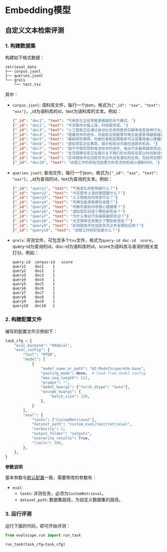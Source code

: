 # Embedding模型

## 自定义文本检索评测

### 1. 构建数据集

构建如下格式数据：

```
retrieval_data
├── corpus.jsonl
├── queries.jsonl
└── qrels
    └── test.tsv
```

其中：
- `corpus.jsonl`: 语料库文件，每行一个json，格式为`{"_id": "xxx", "text": "xxx"}`，_id为语料库的id，text为语料库的文本。例如：
  ``` json
  {"_id": "doc1", "text": "气候变化正在导致更极端的天气模式。"}
  {"_id": "doc2", "text": "今天股市大幅上涨，科技股领涨。"}
  {"_id": "doc3", "text": "人工智能正在通过自动化任务和提供见解来改变各种行业。"}
  {"_id": "doc4", "text": "随着技术的进步，风能和太阳能等可再生能源变得越来越普及。"}
  {"_id": "doc5", "text": "最新研究表明，均衡饮食和定期锻炼可以显著改善心理健康。"}
  {"_id": "doc6", "text": "虚拟现实正在教育、娱乐和培训方面创造新的机会。"}
  {"_id": "doc7", "text": "由于环保优势和电池技术的进步，电动汽车越来越受欢迎。"}
  {"_id": "doc8", "text": "太空探索任务正在揭示关于我们的太阳系及其以外的新信息。"}
  {"_id": "doc9", "text": "区块链技术在加密货币之外还有潜在的应用，包括供应链管理和安全投票系统。"}
  {"_id": "doc10", "text": "远程工作的好处包括更大的灵活性和减少通勤时间。"}
  ```

- `queries.jsonl`: 查询文件，每行一个json，格式为`{"_id": "xxx", "text": "xxx"}`，_id为查询的id，text为查询的文本。例如：

  ``` json
  {"_id": "query1", "text": "气候变化的影响是什么？"}
  {"_id": "query2", "text": "今天股市上涨的原因是什么？"}
  {"_id": "query3", "text": "人工智能如何改变行业？"}
  {"_id": "query4", "text": "可再生能源有哪些进展？"}
  {"_id": "query5", "text": "均衡饮食如何改善心理健康？"}
  {"_id": "query6", "text": "虚拟现实创造了哪些新机会？"}
  {"_id": "query7", "text": "为什么电动汽车越来越受欢迎？"}
  {"_id": "query8", "text": "太空探索任务揭示了哪些新信息？"}
  {"_id": "query9", "text": "区块链技术在加密货币之外有哪些应用？"}
  {"_id": "query10", "text": "远程工作的好处是什么？"}
  ```

- `qrels`: 评测文件，可包含多个`tsv`文件，格式为`query-id doc-id  score`，query-id为查询的id，doc-id为语料库的id，score为语料库与查询的相关度打分。例如：
  ```
  query-id	corpus-id	score
  query1	doc1	1
  query2	doc2	1
  query3	doc3	1
  query4	doc4	1
  query5	doc5	1
  query6	doc6	1
  query7	doc7	1
  query8	doc8	1
  query9	doc9	1
  query10	doc10	1
  ```

### 2. 构建配置文件

编写的配置文件示例如下：
``` python
task_cfg = {
    "eval_backend": "RAGEval",
    "eval_config": {
        "tool": "MTEB",
        "model": [
            {
                "model_name_or_path": "AI-ModelScope/m3e-base",
                "pooling_mode": None,  # load from model config
                "max_seq_length": 512,
                "prompt": "",
                "model_kwargs": {"torch_dtype": "auto"},
                "encode_kwargs": {
                    "batch_size": 128,
                },
            }
        ],
        "eval": {
            "tasks": ["CustomRetrieval"],
            "dataset_path": "custom_eval/text/retrieval",
            "verbosity": 2,
            "output_folder": "outputs",
            "overwrite_results": True,
            "limits": 500,
        },
    },
}
```

**参数说明**

基本参数与[默认配置](../../user_guides/backend/rageval_backend/mteb.md#参数说明)一致，需要修改的参数有：
- `eval`:
  - `tasks`: 评测任务，必须为`CustomRetrieval`。
  - `dataset_path`: 数据集路径，为自定义数据集的路径。

### 3. 运行评测

运行下面的代码，即可开始评测：
```python
from evalscope.run import run_task

run_task(task_cfg=task_cfg)
```